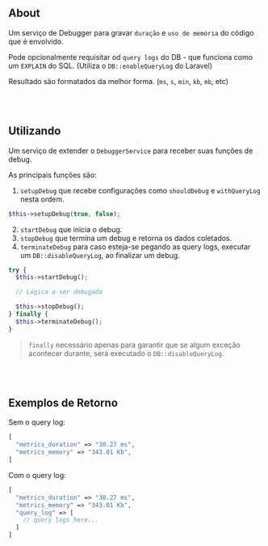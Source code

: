 ## About

Um serviço de Debugger para gravar `duração` e `uso de memória` do código que é envolvido.

Pode opcionalmente requisitar od `query logs` do DB - que funciona como um `EXPLAIN` do SQL. (Utiliza o `DB::enableQueryLog` do Laravel)

Resultado são formatados da melhor forma. (`ms`, `s`, `min`, `kb`, `mb`, etc)

</br>
</br>

## Utilizando

Um serviço de extender o `DebuggerService` para receber suas funções de debug.

As principais funções são:

1. `setupDebug` que recebe configurações como `shouldDebug` e `withQueryLog` nesta ordem.

```php
$this->setupDebug(true, false);
```

2. `startDebug` que inicia o debug.
3. `stopDebug` que termina um debug e retorna os dados coletados.
4. `terminateDebug` para caso esteja-se pegando as query logs, executar um `DB::disableQueryLog`, ao finalizar um debug.

```php
try {
  $this->startDebug();

  // Lógica a ser debugada

  $this->stopDebug();
} finally {
  $this->terminateDebug();
}
```

> `finally` necessário apenas para garantir que se algum exceção acontecer durante, será executado o `DB::disableQueryLog`.

</br>
</br>

## Exemplos de Retorno

Sem o query log:

```php
[
  "metrics_duration" => "30.27 ms",
  "metrics_memory" => "343.01 Kb",
]
```

Com o query log:

```php
[
  "metrics_duration" => "30.27 ms",
  "metrics_memory" => "343.01 Kb",
  "query_log" => [
    // query logs here...
  ]
]
```
